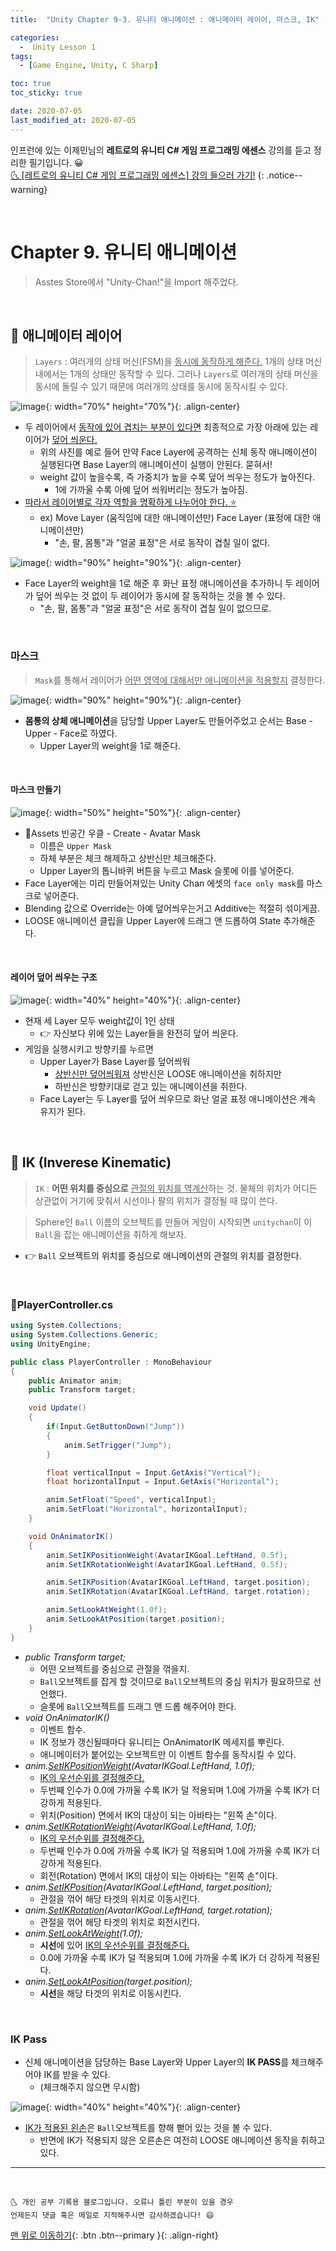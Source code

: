 ```yaml
---
title:  "Unity Chapter 9-3. 유니티 애니메이션 : 애니메이터 레이어, 마스크, IK" 

categories:
  -  Unity Lesson 1 
tags:
  - [Game Engine, Unity, C Sharp]

toc: true
toc_sticky: true

date: 2020-07-05
last_modified_at: 2020-07-05
---
```


인프런에 있는 이제민님의 **레트로의 유니티 C# 게임 프로그래밍 에센스** 강의를 듣고 정리한 필기입니다. 😀  
[🌜 [레트로의 유니티 C# 게임 프로그래밍 에센스] 강의 들으러 가기!](https://www.inflearn.com/course/%EC%9C%A0%EB%8B%88%ED%8B%B0-%EA%B2%8C%EC%9E%84-%ED%94%84%EB%A1%9C%EA%B7%B8%EB%9E%98%EB%B0%8D-%EC%97%90%EC%84%BC%EC%8A%A4)
{: .notice--warning}

<br>

# Chapter 9. 유니티 애니메이션

> Asstes Store에서 "Unity-Chan!"을 Import 해주었다.

<br>

## 🔔 애니메이터 레이어

> `Layers` : 여러개의 상태 머신(FSM)을 <u>동시에 동작하게 해준다.</u> 1개의 상태 머신 내에서는 1개의 상태만 동작할 수 있다. 그러나 `Layers`로 여러개의 상태 머신을 동시에 돌릴 수 있기 때문에 여러개의 상태를 동시에 동작시킬 수 있다.

![image](https://user-images.githubusercontent.com/42318591/86552386-cb8eab80-bf82-11ea-997a-0de3f87aca8e.png){: width="70%" height="70%"}{: .align-center}

- 두 레이어에서 <u>동작에 있어 겹치는 부분이 있다면</u> 최종적으로 가장 아래에 있는 레이어가 <u>덮어 씌운다.</u>
  - 위의 사진를 예로 들어 만약 Face Layer에 공격하는 신체 동작 애니메이션이 실행된다면 Base Layer의 애니메이션이 실행이 안된다. 묻혀서!
  - weight 값이 높을수록, 즉 가중치가 높을 수록 덮어 씌우는 정도가 높아진다.
    - 1에 가까울 수록 아예 덮어 씌워버리는 정도가 높아짐.
- <u>따라서 레이어별로 각자 역할을 명확하게 나누어야 한다. ⭐</u>
  - ex) Move Layer (움직임에 대한 애니메이션만)  Face Layer (표정에 대한 애니메이션만)
    - "손, 팔, 몸통"과 "얼굴 표정"은 서로 동작이 겹칠 일이 없다. 

![image](https://user-images.githubusercontent.com/42318591/86552983-75226c80-bf84-11ea-8968-263da5edfb8d.png){: width="90%" height="90%"}{: .align-center}

- Face Layer의 weight을 1로 해준 후 화난 표정 애니메이션을 추가하니 두 레이어가 덮어 씌우는 것 없이 두 레이어가 동시에 잘 동작하는 것을 볼 수 있다.
  -  "손, 팔, 몸통"과 "얼굴 표정"은 서로 동작이 겹칠 일이 없으므로.


<br>

### 마스크 

> `Mask`를 통해서 레이어가 <u>어떤 영역에 대해서만 애니메이션을 적용할지</u> 결정한다.

![image](https://user-images.githubusercontent.com/42318591/86554298-31316680-bf88-11ea-8050-c519f0d76209.png){: width="90%" height="90%"}{: .align-center}

- **몸통의 상체 애니메이션**을 담당할 Upper Layer도 만들어주었고 순서는 Base - Upper - Face로 하였다.
  - Upper Layer의 weight을 1로 해준다. 

<br>

#### 마스크 만들기

![image](https://user-images.githubusercontent.com/42318591/86554771-7dc97180-bf89-11ea-80cf-a5f60af1c06a.png){: width="50%" height="50%"}{: .align-center}

- 📂Assets 빈공간 우클 - Create - Avatar Mask
  - 이름은 `Upper Mask`
  - 하체 부분은 체크 해제하고 상반신만 체크해준다. 
  - Upper Layer의 톱니바퀴 버튼을 누르고 Mask 슬롯에 이를 넣어준다.
- Face Layer에는 미리 만들어져있는 Unity Chan 에셋의 `face only mask`를 마스크로 넣어준다.
- Blending 값으로 Override는 아예 덮어씌우는거고 Additive는 적절히 섞이게끔.
- LOOSE 애니메이션 클립을 Upper Layer에 드래그 앤 드롭하여 State 추가해준다.

<br>

#### 레이어 덮어 씌우는 구조

![image](https://user-images.githubusercontent.com/42318591/86554803-8b7ef700-bf89-11ea-8d9e-dac30f004c03.png){: width="40%" height="40%"}{: .align-center}

- 현재 세 Layer 모두 weight값이 1인 상태 
  - 👉 자신보다 위에 있는 Layer들을 완전히 덮어 씌운다.
- 게임을 실행시키고 방향키를 누르면 
  - Upper Layer가 Base Layer를 덮어씌워 
    - <u>상반신만 덮어씌워져</u> 상반신은 LOOSE 애니메이션을 취하지만 
    - 하반신은 방향키대로 걷고 있는 애니메이션을 취한다.
  - Face Layer는 두 Layer를 덮어 씌우므로 화난 얼굴 표정 애니메이션은 계속 유지가 된다. 

<br>

## 🔔 IK (Inverese Kinematic)

> `IK` : **어떤 위치를 중심으로** <u>관절의 위치를 역계산</u>하는 것. 물체의 위치가 어디든 상관없이 거기에 맞춰서 시선이나 팔의 위치가 결정될 때 많이 쓴다.

> Sphere인 `Ball` 이름의 오브젝트를 만들어 게임이 시작되면 `unitychan`이 이 `Ball`을 잡는 애니메이션을 취하게 해보자.

- 👉 `Ball` 오브젝트의 위치를 중심으로 애니메이션의 관절의 위치를 결정한다.

<br> 

### 📜PlayerController.cs

```c#
using System.Collections;
using System.Collections.Generic;
using UnityEngine;

public class PlayerController : MonoBehaviour
{
    public Animator anim;
    public Transform target;  

    void Update()
    {
        if(Input.GetButtonDown("Jump"))
        {
            anim.SetTrigger("Jump");
        }

        float verticalInput = Input.GetAxis("Vertical");
        float horizontalInput = Input.GetAxis("Horizontal");

        anim.SetFloat("Speed", verticalInput);
        anim.SetFloat("Horizontal", horizontalInput);
    }

    void OnAnimatorIK()  
    {
        anim.SetIKPositionWeight(AvatarIKGoal.LeftHand, 0.5f);  
        anim.SetIKRotationWeight(AvatarIKGoal.LeftHand, 0.5f); 

        anim.SetIKPosition(AvatarIKGoal.LeftHand, target.position);  
        anim.SetIKRotation(AvatarIKGoal.LeftHand, target.rotation); 

        anim.SetLookAtWeight(1.0f);
        anim.SetLookAtPosition(target.position);
    }
}
```

- *public Transform target;*
  - 어떤 오브젝트를 중심으로 관절을 꺾을지.
  - `Ball`오브젝트를 잡게 할 것이므로 `Ball`오브젝트의 중심 위치가 필요하므로 선언했다.
  - 슬롯에 `Ball`오브젝트를 드래그 앤 드롭 해주어야 한다.
- *void OnAnimatorIK()*
  - 이벤트 함수.
  - IK 정보가 갱신될때마다 유니티는 OnAnimatorIK 메세지를 뿌린다. 
  - 애니메이터가 붙어있는 오브젝트만 이 이벤트 함수를 동작시킬 수 있다.
- *anim.<u>SetIKPositionWeight</u>(AvatarIKGoal.LeftHand, 1.0f);*
  - <u>IK의 우선순위를 결정해준다.</u>
  - 두번째 인수가 0.0에 가까울 수록 IK가 덜 적용되며 1.0에 가까울 수록 IK가 더 강하게 적용된다.
  - 위치(Position) 면에서 IK의 대상이 되는 아바타는 "왼쪽 손"이다. 
- *anim.<u>SetIKRotationWeight</u>(AvatarIKGoal.LeftHand, 1.0f);*
  - <u>IK의 우선순위를 결정해준다.</u>
  - 두번째 인수가 0.0에 가까울 수록 IK가 덜 적용되며 1.0에 가까울 수록 IK가 더 강하게 적용된다.
  - 회전(Rotation) 면에서 IK의 대상이 되는 아바타는 "왼쪽 손"이다. 
- *anim.<u>SetIKPosition</u>(AvatarIKGoal.LeftHand, target.position);*
  - 관절을 꺾어 해당 타겟의 위치로 이동시킨다.
- *anim.<u>SetIKRotation</u>(AvatarIKGoal.LeftHand, target.rotation);*
  - 관절을 꺾어 해당 타겟의 위치로 회전시킨다.
- *anim.<u>SetLookAtWeight</u>(1.0f);*
  - **시선**에 있어 <u>IK의 우선순위를 결정해준다.</u>
  - 0.0에 가까울 수록 IK가 덜 적용되며 1.0에 가까울 수록 IK가 더 강하게 적용된다.
- *anim.<u>SetLookAtPosition</u>(target.position);*
  - **시선**을 해당 타겟의 위치로 이동시킨다.


<br>

### IK Pass 

- 신체 애니메이션을 담당하는 Base Layer와 Upper Layer의 **IK PASS**를 체크해주어야 IK를 받을 수 있다. 
  - (체크해주지 않으면 무시함)

![image](https://user-images.githubusercontent.com/42318591/86558134-7a3ae800-bf93-11ea-8c3c-6c8a2ac77be9.png){: width="40%" height="40%"}{: .align-center}

- <u>IK가 적용된 왼손</u>은 `Ball`오브젝트를 향해 뻗어 있는 것을 볼 수 있다. 
  - 반면에 IK가 적용되지 않은 오른손은 여전히 LOOSE 애니메이션 동작을 취하고 있다.

***
<br>

    🌜 개인 공부 기록용 블로그입니다. 오류나 틀린 부분이 있을 경우 
    언제든지 댓글 혹은 메일로 지적해주시면 감사하겠습니다! 😄

[맨 위로 이동하기](#){: .btn .btn--primary }{: .align-right}

<br>